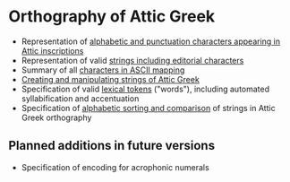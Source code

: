 # Orthography of Attic Greek



- Representation of <a concordion:run="concordion" href="AtticCharacters.html">alphabetic and punctuation characters appearing in Attic inscriptions</a>
- Representation of valid <a concordion:run="concordion" href="AtticString.html">strings including editorial characters</a>
- Summary of all <a concordion:run="concordion" href="AsciiSummary.html">characters in ASCII mapping</a>
- <a concordion:run="concordion" href="StringManipulation.html">Creating and manipulating strings of Attic Greek</a>
- Specification of valid <a concordion:run="concordion"  href="AtticWord.html">lexical tokens</a> ("words"), including automated syllabification and accentuation
- Specification of <a concordion:run="concordion"  href="AtticSort.html">alphabetic sorting and comparison</a> of strings in Attic Greek orthography


## Planned additions in future versions

- Specification of encoding for acrophonic numerals
